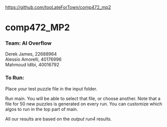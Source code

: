 https://github.com/tooLateForTown/comp472_mp2

# comp472_MP2
### Team: AI Overflow
Derek James, 22688964  
Alessio Amorelli, 40176996  
Mahmoud Idlbi, 40016792  

### To Run:

Place your test puzzle file in the input folder.  

Run main.  You will be able to select that file, or choose another.  Note that a file for 50 new puzzles is generated on every run.  You can customize which algos to run in the top part of main.

All our results are based on the *output run4* results.



